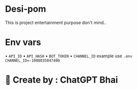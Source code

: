 # Desi-pom
This is project entertainment purpose don't mind..



# Env vars
• `API_ID` 
• `API_HASH`
• `BOT_TOKEN` 
• `CHANNEL_ID`  example use `.env` `CHANNEL_ID=-1008035847400`


# 🤖 Create by : ChatGPT Bhai
